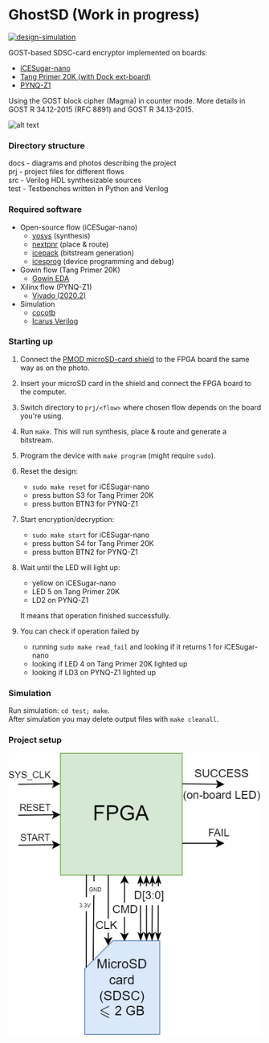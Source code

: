 # GhostSD (Work in progress)

[![design-simulation](https://github.com/sirazenkov/GhostSD/actions/workflows/simulation.yml/badge.svg)](https://github.com/sirazenkov/GhostSD/actions/workflows/simulation.yml)

GOST-based SDSC-card encryptor implemented on boards:
- [iCESugar-nano](https://github.com/wuxx/icesugar-nano)
- [Tang Primer 20K (with Dock ext-board)](https://wiki.sipeed.com/hardware/en/tang/tang-primer-20k/primer-20k.html)
- [PYNQ-Z1](https://digilent.com/reference/programmable-logic/pynq-z1/start)

Using the GOST block cipher (Magma) in counter mode.
More details in GOST R 34.12-2015 (RFC 8891) and GOST R 34.13-2015.

![alt text](https://github.com/sirazenkov/GhostSD/blob/master/docs/photo.png?raw=true)

### Directory structure
docs - diagrams and photos describing the project \
prj - project files for different flows \
src - Verilog HDL synthesizable sources \
test - Testbenches written in Python and Verilog

### Required software
- Open-source flow (iCESugar-nano)
    - [yosys](https://github.com/YosysHQ/yosys) (synthesis)
    - [nextpnr](https://github.com/YosysHQ/nextpnr) (place & route)
    - [icepack](https://github.com/YosysHQ/icestorm/tree/master/icepack) (bitstream generation)
    - [icesprog](https://github.com/wuxx/icesugar/tree/master/tools/src) (device programming and debug)
- Gowin flow (Tang Primer 20K)
    - [Gowin EDA](https://www.gowinsemi.com/en/support/home/)
- Xilinx flow (PYNQ-Z1)
    - [Vivado (2020.2)](https://www.xilinx.com/products/design-tools/vivado.html)
- Simulation
    - [cocotb](https://github.com/cocotb/cocotb)
    - [Icarus Verilog](https://github.com/steveicarus/iverilog)

### Starting up
1. Connect the [PMOD microSD-card shield](https://aliexpress.ru/item/1005002079993579.html?spm=a2g0o.store_pc_allProduct.8148356.28.66223d9caZHKJO&pdp_npi=2%40dis%21RUB%21219%2C17%20%D1%80%D1%83%D0%B1.%21219%2C17%20%D1%80%D1%83%D0%B1.%21%21%21%21%21%40211675ce16734350768246290efb9d%2112000018671910390%21sh&sku_id=12000018671910390) to the FPGA board the same way as on the photo.
2. Insert your microSD card in the shield and connect the FPGA board to the computer.
3. Switch directory to `prj/<flow>` where chosen flow depends on the board you're using.
4. Run `make`. This will run synthesis, place & route and generate a bitstream.
5. Program the device with `make program` (might require `sudo`).
6. Reset the design:
    - `sudo make reset` for iCESugar-nano
    - press button S3 for Tang Primer 20K
    - press button BTN3 for PYNQ-Z1
7. Start encryption/decryption:
    - `sudo make start` for iCESugar-nano
    - press button S4 for Tang Primer 20K
    - press button BTN2 for PYNQ-Z1
8. Wait until the LED will light up:
    - yellow on iCESugar-nano
    - LED 5 on Tang Primer 20K
    - LD2 on PYNQ-Z1

    It means that operation finished successfully.
9. You can check if operation failed by
    - running `sudo make read_fail` and looking if it returns 1 for iCESugar-nano
    - looking if LED 4 on Tang Primer 20K lighted up
    - looking if LD3 on PYNQ-Z1 lighted up

### Simulation
Run simulation: `cd test; make`. \
After simulation you may delete output files with `make cleanall`.

### Project setup
![alt text](https://github.com/sirazenkov/GhostSD/blob/master/docs/GhostSD_system.png?raw=true)
